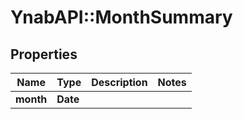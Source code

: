 # YnabAPI::MonthSummary

## Properties
Name | Type | Description | Notes
------------ | ------------- | ------------- | -------------
**month** | **Date** |  | 


